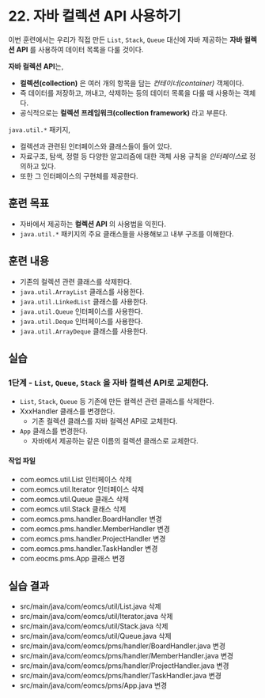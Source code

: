 # 22. 자바 컬렉션 API 사용하기

이번 훈련에서는 우리가 직접 만든 `List`, `Stack`, `Queue` 대신에
자바 제공하는 **자바 컬렉션 API** 를 사용하여 데이터 목록을 다룰 것이다.

**자바 컬렉션 API**는,

- **컬렉션(collection)** 은 여러 개의 항목을 담는 *컨테이너(container)* 객체이다.
- 즉 데이터를 저장하고, 꺼내고, 삭제하는 등의 데이터 목록을 다룰 때 사용하는 객체다.   
- 공식적으로는 **컬렉션 프레임워크(collection framework)** 라고 부른다.

`java.util.*` 패키지,

- 컬렉션과 관련된 인터페이스와 클래스들이 들어 있다.
- 자료구조, 탐색, 정렬 등 다양한 알고리즘에 대한 객체 사용 규칙을 *인터페이스*로 정의하고 있다.
- 또한 그 인터페이스의 구현체를 제공한다.


## 훈련 목표

- 자바에서 제공하는 **컬렉션 API** 의 사용법을 익힌다.
- `java.util.*` 패키지의 주요 클래스들을 사용해보고 내부 구조를 이해한다.


## 훈련 내용

- 기존의 컬렉션 관련 클래스를 삭제한다.
- `java.util.ArrayList` 클래스를 사용한다.
- `java.util.LinkedList` 클래스를 사용한다.
- `java.util.Queue` 인터페이스를 사용한다.
- `java.util.Deque` 인터페이스를 사용한다.
- `java.util.ArrayDeque` 클래스를 사용한다.

## 실습

### 1단계 - `List`, `Queue`, `Stack` 을 자바 컬렉션 API로 교체한다.

- `List`, `Stack`, `Queue` 등 기존에 만든 컬렉션 관련 클래스를 삭제한다.
- XxxHandler 클래스를 변경한다.
  - 기존 컬렉션 클래스를 자바 컬렉션 API로 교체한다.
- `App` 클래스를 변경한다.
  - 자바에서 제공하는 같은 이름의 컬렉션 클래스로 교체한다.

#### 작업 파일

- com.eomcs.util.List 인터페이스 삭제
- com.eomcs.util.Iterator 인터페이스 삭제
- com.eomcs.util.Queue 클래스 삭제
- com.eomcs.util.Stack 클래스 삭제
- com.eomcs.pms.handler.BoardHandler 변경
- com.eomcs.pms.handler.MemberHandler 변경
- com.eomcs.pms.handler.ProjectHandler 변경
- com.eomcs.pms.handler.TaskHandler 변경
- com.eocms.pms.App 클래스 변경


## 실습 결과

- src/main/java/com/eomcs/util/List.java 삭제
- src/main/java/com/eomcs/util/Iterator.java 삭제
- src/main/java/com/eomcs/util/Stack.java 삭제
- src/main/java/com/eomcs/util/Queue.java 삭제
- src/main/java/com/eomcs/pms/handler/BoardHandler.java 변경
- src/main/java/com/eomcs/pms/handler/MemberHandler.java 변경
- src/main/java/com/eomcs/pms/handler/ProjectHandler.java 변경
- src/main/java/com/eomcs/pms/handler/TaskHandler.java 변경
- src/main/java/com/eomcs/pms/App.java 변경

  
